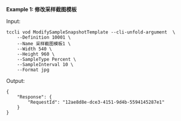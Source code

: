 **Example 1: 修改采样截图模板**



Input: 

```
tccli vod ModifySampleSnapshotTemplate --cli-unfold-argument  \
    --Definition 10001 \
    --Name 采样截图模板1 \
    --Width 540 \
    --Height 960 \
    --SampleType Percent \
    --SampleInterval 10 \
    --Format jpg
```

Output: 
```
{
    "Response": {
        "RequestId": "12ae8d8e-dce3-4151-9d4b-5594145287e1"
    }
}
```

